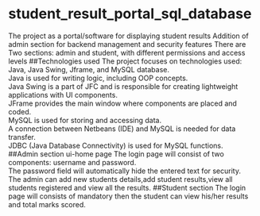 # student_result_portal_sql_database
The project as a portal/software for displaying student results
Addition of admin section for backend management and security features
There are Two sections: admin and student, with different permissions and access levels
##Technologies used
The project focuses on technologies used: Java, Java Swing, Jframe, and MySQL database.<br/>
Java is used for writing logic, including OOP concepts.<br/>
Java Swing is a part of JFC and is responsible for creating lightweight applications with UI components.<br/>
JFrame provides the main window where components are placed and coded.<br/>
MySQL is used for storing and accessing data.<br/>
A connection between Netbeans (IDE) and MySQL is needed for data transfer.<br/>
JDBC (Java Database Connectivity) is used for MySQL functions.<br/>
##Admin section ui-home page
The login page will consist of two components: username and password.<br/>
The password field will automatically hide the entered text for security.<br/>
The admin can add new students details,add student results,view all students registered and view all the results.
##Student section
The login page will consists of mandatory then the student can view his/her results and total marks scored.
